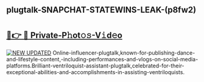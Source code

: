 ## plugtalk-SNAPCHAT-STATEWINS-LEAK-(p8fw2)


# <h2><a href="https://mediaupload.pro?-20M">🔗👉 🔴 Private-P𝚑ot𝚘𝚜-V𝚒d𝚎o</a></h2>

[![NEW UPDATED](https://i.imgur.com/0qMVB7G.gif)](https://mediaupload.pro?-20M)
Online-influencer-plugtalk,known-for-publishing-dance-and-lifestyle-content,-including-performances-and-vlogs-on-social-media-platforms.Brilliant-ventriloquist-assistant-plugtalk,celebrated-for-their-exceptional-abilities-and-accomplishments-in-assisting-ventriloquists.  